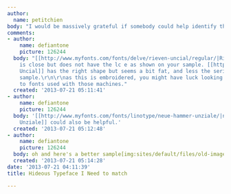 ```yaml
---
author:
  name: petitchien
body: "I would be massively grateful if somebody could help identify this font :)\r\ncheers,\r\nDebs"
comments:
- author:
    name: defiantone
    picture: 126244
  body: "[[http://www.myfonts.com/fonts/delve/rieven-uncial/regular/|Rieven Uncial]]
    is close but does not have the lc e as shown on your sample. [[http://www.myfonts.com/fonts/itfmecanorma/american-uncial/|American
    Uncial]] has the right shape but seems a bit fat, and less the serifs on your
    sample.\r\n\r\nas this is embroidered, you might have luck looking on sites specific
    to fonts used with those machines."
  created: '2013-07-21 05:11:41'
- author:
    name: defiantone
    picture: 126244
  body: '[[http://www.myfonts.com/fonts/linotype/neue-hammer-unziale/|neue Hammer
    Unziale]] could also be helpful.'
  created: '2013-07-21 05:12:48'
- author:
    name: defiantone
    picture: 126244
  body: oh and here's a better sample[img:sites/default/files/old-images/YDOLBADa_3825.jpg]
  created: '2013-07-21 05:14:28'
date: '2013-07-21 04:11:39'
title: Hideous Typeface I Need to match

---
```


